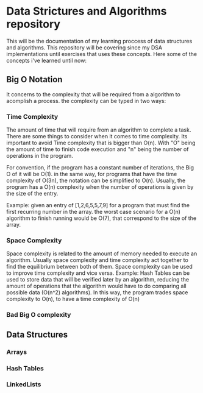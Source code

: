 # Data Strictures and Algorithms repository

This will be the documentation of my learning proccess of data structures and algorithms. This repository will be covering since my DSA implementations until exercises that uses these concepts.
Here some of the concepts i've learned until now:

## Big O Notation
It concerns to the complexity that will be required from a algorithm to acomplish a process. the complexity can be typed in two ways:
### Time Complexity
The amount of time that will require from an algorithm to complete a task. There are some things to consider when it comes to time complexity. Its important to avoid Time complexity that is bigger than O(n). With "O" being the amount of time to finish code execution and "n" being the number of operations in the program.

For convention, if the program has a constant number of iterations, the Big O of it will be O(1). in the same way, for programs that have the time complexity of O(3n), the notation can be simplified to O(n). Usually, the program has a O(n) complexity when the number of operations is given by the size of the entry.

Example: given an entry of [1,2,6,5,5,7,9] for a program that must find the first recurring number in the array. the worst case scenario for a O(n) algorithm to finish running would be O(7), that correspond to the size of the array.
### Space Complexity
Space complexity is related to the amount of memory needed to execute an algorithm. Usually space complexity and time complexity act together to find the equilibrium between both of them. Space complexity can be used to improve time complexity and vice versa.
Example: Hash Tables can be used to store data that will be verified later by an algorithm, reducing the amount of operations that the algorithm would have to do comparing all possible data (O(n^2) algorithms). In this way, the program trades space complexity to O(n), to have a time complexity of O(n)
### Bad Big O complexity
## Data Structures
### Arrays
### Hash Tables
### LinkedLists
